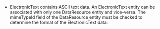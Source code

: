 - ElectronicText contains ASCII text data.
  An ElectronicText entity can be associated with only one DataResource entity and vice-versa.
  The mimeTypeId field of the DataResource entity must be checked to determine the format of the ElectronicText data.